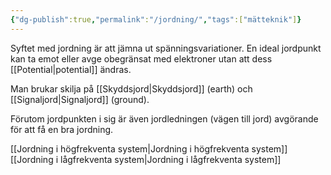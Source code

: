 ```yaml
---
{"dg-publish":true,"permalink":"/jordning/","tags":["mätteknik"]}
---
```


Syftet med jordning är att jämna ut spänningsvariationer. En ideal jordpunkt kan ta emot eller avge obegränsat med elektroner utan att dess [[Potential\|potential]] ändras. 

Man brukar skilja på [[Skyddsjord\|Skyddsjord]] (earth) och [[Signaljord\|Signaljord]] (ground).

Förutom jordpunkten i sig är även jordledningen (vägen till jord) avgörande för att få en bra jordning. 

[[Jordning i högfrekventa system\|Jordning i högfrekventa system]]
[[Jordning i lågfrekventa system\|Jordning i lågfrekventa system]]